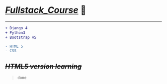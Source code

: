 # [_Fullstack_Course_]() 🤯
***

```diff
+ Django 4
+ Python3 
+ Bootstrap v5

- HTML 5
- CSS
```

## ~~*HTML5 version learning*~~ 
> `done`


